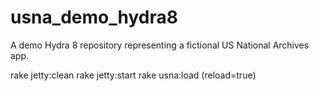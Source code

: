 # usna_demo_hydra8

A demo Hydra 8 repository representing a fictional US National Archives app.

rake jetty:clean
rake jetty:start
rake usna:load (reload=true)